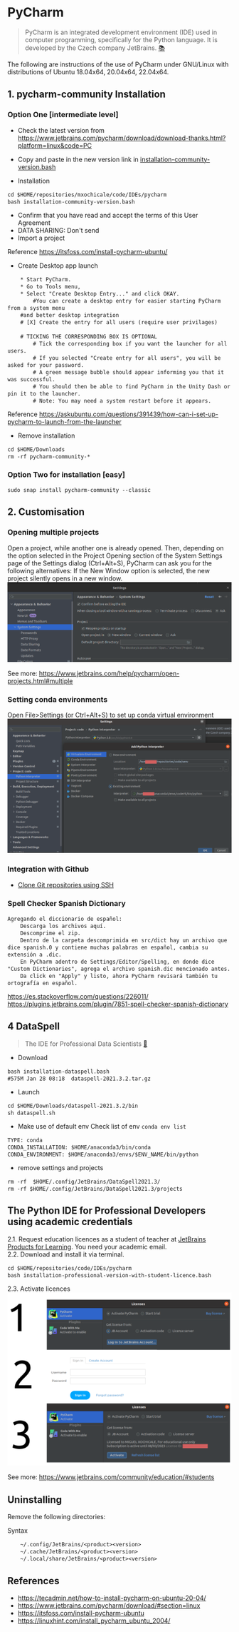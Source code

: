# PyCharm
> PyCharm is an integrated development environment (IDE) used in computer programming, specifically for the Python language. 
> It is developed by the Czech company JetBrains. [:books:](https://en.wikipedia.org/wiki/PyCharm)  

The following are instructions of the use of PyCharm under GNU/Linux with distributions of Ubuntu 18.04x64, 20.04x64, 22.04x64.

## 1. pycharm-community Installation 

### Option One [intermediate level]

* Check the latest version from https://www.jetbrains.com/pycharm/download/download-thanks.html?platform=linux&code=PC
* Copy and paste in the new version link in [installation-community-version.bash](installation-community-version.bash)

* Installation
```
cd $HOME/repositories/mxochicale/code/IDEs/pycharm
bash installation-community-version.bash
```
* Confirm that you have read and accept the terms of this User Agreement
* DATA SHARING: Don't send 
* Import a project

Reference https://itsfoss.com/install-pycharm-ubuntu/


* Create Desktop app launch
```
    * Start PyCharm.
    * Go to Tools menu, 
    * Select "Create Desktop Entry..." and click OKAY.
    	#You can create a desktop entry for easier starting PyCharm from a system menu
	#and better desktop integration
	# [X] Create the entry for all users (require user privilages)
 	
	# TICKING THE CORRESPONDING BOX IS OPTIONAL
    	# Tick the corresponding box if you want the launcher for all users.
    	# If you selected "Create entry for all users", you will be asked for your password.
    	# A green message bubble should appear informing you that it was successful.
    	# You should then be able to find PyCharm in the Unity Dash or pin it to the launcher.
    	# Note: You may need a system restart before it appears.

```
Reference https://askubuntu.com/questions/391439/how-can-i-set-up-pycharm-to-launch-from-the-launcher

* Remove installation
```
cd $HOME/Downloads
rm -rf pycharm-community-* 
```

### Option Two for installation [easy]
```
sudo snap install pycharm-community --classic
```

## 2. Customisation 
### Opening multiple projects
Open a project, while another one is already opened.
Then, depending on the option selected in the Project Opening section of the System Settings page of the Settings dialog (Ctrl+Alt+S), 
PyCharm can ask you for the following alternatives:
If the New Window option is selected, the new project silently opens in a new window.
![fig](figures/multiple-projects.png)

See more: https://www.jetbrains.com/help/pycharm/open-projects.html#multiple


### Setting conda environments
Open File>Settings (or Ctrl+Alt+S) to set up conda virtual environment
![fig](figures/setting-up-conda-env.png)

### Integration with Github 
* [Clone Git repositories using SSH](https://medium.com/@akshay.sinha/pycharm-integration-with-github-876510c6ca1f)


### Spell Checker Spanish Dictionary
```
Agregando el diccionario de español:
    Descarga los archivos aquí.
    Descomprime el zip.
    Dentro de la carpeta descomprimida en src/dict hay un archivo que dice spanish.0 y contiene muchas palabras en español, cambia su extensión a .dic.
    En PyCharm adentro de Settings/Editor/Spelling, en donde dice "Custom Dictionaries", agrega el archivo spanish.dic mencionado antes.
    Da click en "Apply" y listo, ahora PyCharm revisará también tu ortografía en español.
```
https://es.stackoverflow.com/questions/226011/    
https://plugins.jetbrains.com/plugin/7851-spell-checker-spanish-dictionary    

## 4 DataSpell 
> The IDE for Professional Data Scientists [:link:](https://www.jetbrains.com/dataspell/)
* Download
```
bash installation-dataspell.bash
#575M Jan 28 08:18  dataspell-2021.3.2.tar.gz
``` 

* Launch  
``` 
cd $HOME/Downloads/dataspell-2021.3.2/bin
sh dataspell.sh
```

* Make use of default env
Check list of env `conda env list`
``` 
TYPE: conda
CONDA_INSTALLATION: $HOME/anaconda3/bin/conda
CONDA_ENVIRONMENT: $HOME/anaconda3/envs/$ENV_NAME/bin/python
``` 

* remove settings and projects
```
rm -rf  $HOME/.config/JetBrains/DataSpell2021.3/
rm -rf $HOME/.config/JetBrains/DataSpell2021.3/projects
```


## The Python IDE for Professional Developers using academic credentials 

2.1. Request education licences as a student of teacher at [JetBrains Products for Learning](https://www.jetbrains.com/shop/eform/students). You need your academic email.  
2.2. Download and install it via terminal.  
``` 
cd $HOME/repositories/code/IDEs/pycharm
bash installation-professional-version-with-student-licence.bash 
```
2.3. Activate licences  
![figs](figures/licenses-pycharm-professional-v2021-3-2.png)  

See more: https://www.jetbrains.com/community/education/#students


## Uninstalling
Remove the following directories:

Syntax
```
    ~/.config/JetBrains/<product><version>
    ~/.cache/JetBrains/<product><version>
    ~/.local/share/JetBrains/<product><version>
```

## References
* https://tecadmin.net/how-to-install-pycharm-on-ubuntu-20-04/  
* https://www.jetbrains.com/pycharm/download/#section=linux  
* https://itsfoss.com/install-pycharm-ubuntu  
* https://linuxhint.com/install_pycharm_ubuntu_2004/   
